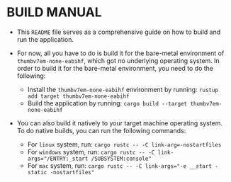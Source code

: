 # BUILD MANUAL
- This `README` file serves as a comprehensive guide on how to build and run the application.
- For now, all you have to do is build it for the bare-metal environment of `thumbv7em-none-eabihf`, which got no underlying operating system. In order to build it for the bare-metal environment, you need to do the following:
  - Install the `thumbv7em-none-eabihf` environment by running: `rustup add target thumbv7em-none-eabihf`
  - Build the application by running: `cargo build --target thumbv7em-none-eabihf`

- You can also build it natively to your target machine operating system. To do native builds, you can run the following commands:
  - For `linux` system, run: `cargo rustc -- -C link-arg=-nostartfiles`
  - For `windows` system, run: `cargo rustc -- -C link-args="/ENTRY:_start /SUBSYSTEM:console"`
  - For `mac` system, run: `cargo rustc -- -C link-args="-e __start -static -nostartfiles"`

